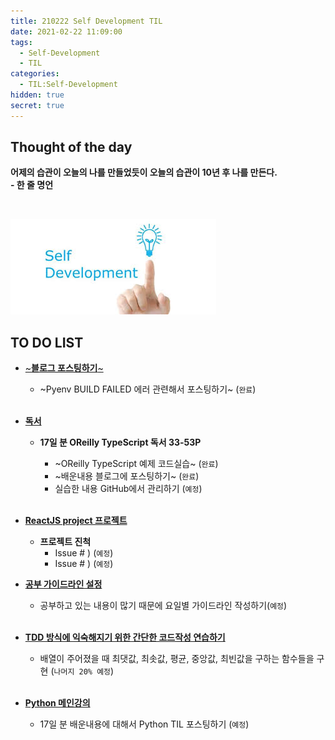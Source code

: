```yaml
---
title: 210222 Self Development TIL
date: 2021-02-22 11:09:00
tags:
  - Self-Development
  - TIL
categories:
  - TIL:Self-Development
hidden: true
secret: true
---
```


## **Thought of the day**

**어제의 습관이 오늘의 나를 만들었듯이 오늘의 습관이 10년 후 나를 만든다.**<br/> **- 한 줄 명언**

<br/>

![](/images/post_images/self_development_logo.jpg)

## **TO DO LIST**

- <ins>~**블로그 포스팅하기**~</ins>

  - ~Pyenv BUILD FAILED 에러 관련해서 포스팅하기~ (`완료`)

  <br/>

- <ins>**독서**</ins>

  - **17일 분 OReilly TypeScript 독서 33-53P**

    - ~OReilly TypeScript 예제 코드실습~ (`완료`)
    - ~배운내용 블로그에 포스팅하기~ (`완료`)
    - 실습한 내용 GitHub에서 관리하기 (`예정`)

  <!-- more -->

  <br/>

- <ins>**ReactJS project 프로젝트**</ins>

  - **프로젝트 진척**
    - Issue # ) (`예정`)
    - Issue # ) (`예정`)

- <ins>**공부 가이드라인 설정**</ins>

  - 공부하고 있는 내용이 많기 때문에 요일별 가이드라인 작성하기(`예정`)

  <br/>

- <ins>**TDD 방식에 익숙해지기 위한 간단한 코드작성 연습하기**</ins>

  - 배열이 주어졌을 때 최댓값, 최솟값, 평균, 중앙값, 최빈값을 구하는 함수들을 구현 (`나머지 20% 예정`)

  <br/>

- <ins>**Python 메인강의**</ins>

  - 17일 분 배운내용에 대해서 Python TIL 포스팅하기 (`예정`)

  <br/>
